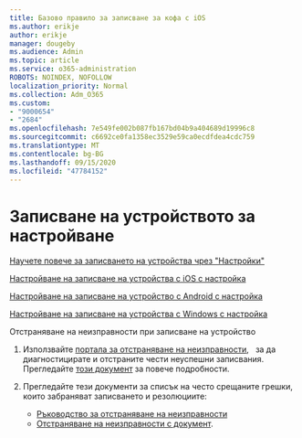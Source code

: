 ```yaml
---
title: Базово правило за записване за кофа с iOS
ms.author: erikje
author: erikje
manager: dougeby
ms.audience: Admin
ms.topic: article
ms.service: o365-administration
ROBOTS: NOINDEX, NOFOLLOW
localization_priority: Normal
ms.collection: Adm_O365
ms.custom:
- "9000654"
- "2684"
ms.openlocfilehash: 7e549fe002b087fb167bd04b9a404689d19996c8
ms.sourcegitcommit: c6692ce0fa1358ec3529e59ca0ecdfdea4cdc759
ms.translationtype: MT
ms.contentlocale: bg-BG
ms.lasthandoff: 09/15/2020
ms.locfileid: "47784152"
---
```

# <a name="intune-device-enrollment"></a>Записване на устройството за настройване

[Научете повече за записването на устройства чрез "Настройки"](https://docs.microsoft.com/intune/enrollment/device-enrollment)

[Настройване на записване на устройства с iOS с настройка](https://docs.microsoft.com/intune/enrollment/ios-enroll)

[Настройване на записване на устройство с Android с настройка](https://docs.microsoft.com/intune/android-enroll)

[Настройване на записване на устройства с Windows с настройка](https://docs.microsoft.com/intune/windows-enroll)

Отстраняване на неизправности при записване на устройство

1. Използвайте [портала за отстраняване на неизправности](https://devicemanagement.microsoft.com/#blade/Microsoft_Intune_DeviceSettings/TroubleshootBlade),   за да диагностицирате и отстраните чести неуспешни записвания. Прегледайте [този документ](https://docs.microsoft.com/intune/help-desk-operators) за повече подробности.

2. Прегледайте тези документи за списък на често срещаните грешки, които забраняват записването и резолюциите:
    - [Ръководство за отстраняване на неизправности](https://support.microsoft.com/help/4469913/troubleshooting-windows-device-enrollment-problems-in-microsoft-intune)
    - [Отстраняване на неизправности с документ](https://docs.microsoft.com/intune/troubleshoot-device-enrollment-in-intune).
